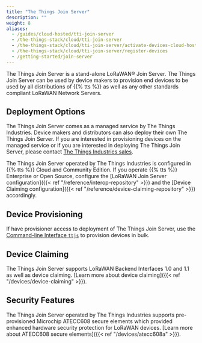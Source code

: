 ```yaml
---
title: "The Things Join Server"
description: ""
weight: 8
aliases:
  - /guides/cloud-hosted/tti-join-server
  - /the-things-stack/cloud/tti-join-server
  - /the-things-stack/cloud/tti-join-server/activate-devices-cloud-hosted
  - /the-things-stack/cloud/tti-join-server/register-devices
  - /getting-started/join-server
---
```


The Things Join Server is a stand-alone LoRaWAN® Join Server. The Things Join Server can be used by device makers to provision end devices to be used by all distributions of {{% tts %}} as well as any other standards compliant LoRaWAN Network Servers.

<!--more-->

## Deployment Options

The Things Join Server comes as a managed service by The Things Industries. Device makers and distributors can also deploy their own The Things Join Server. If you are interested in provisioning devices on the managed service or if you are interested in deploying The Things Join Server, please contact [The Things Industries sales](mailto:sales@thethingsindustries.com).

The Things Join Server operated by The Things Industries is configured in {{% tts %}} Cloud and Community Edition. If you operate {{% tts %}} Enterprise or Open Source, configure the [LoRaWAN Join Server configuration]({{< ref "/reference/interop-repository" >}}) and the [Device Claiming configuration]({{< ref "/reference/device-claiming-repository" >}}) accordingly.

## Device Provisioning

If have provisioner access to deployment of The Things Join Server, use the [Command-line Interface `ttjs`](https://www.npmjs.com/package/ttjs-cli) to provision devices in bulk.

## Device Claiming

The Things Join Server supports LoRaWAN Backend Interfaces 1.0 and 1.1 as well as device claiming. [Learn more about device claiming]({{< ref "/devices/device-claiming" >}}).

## Security Features

The Things Join Server operated by The Things Industries supports pre-provisioned Microchip ATECC608 secure elements which provided enhanced hardware security protection for LoRaWAN devices. [Learn more about ATECC608 secure elements]({{< ref "/devices/atecc608a" >}}).
